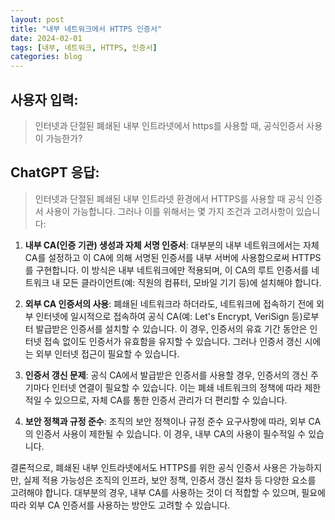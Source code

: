 ```yaml
---
layout: post
title: "내부 네트워크에서 HTTPS 인증서"
date: 2024-02-01
tags: [내부, 네트워크, HTTPS, 인증서]
categories: blog
---
```


## 사용자 입력:
> 인터넷과 단절된 폐쇄된 내부 인트라넷에서 https를 사용할 때, 공식인증서 사용이 가능한가?

## ChatGPT 응답:
> 인터넷과 단절된 폐쇄된 내부 인트라넷 환경에서 HTTPS를 사용할 때 공식 인증서 사용이 가능합니다. 그러나 이를 위해서는 몇 가지 조건과 고려사항이 있습니다:

1. **내부 CA(인증 기관) 생성과 자체 서명 인증서**: 대부분의 내부 네트워크에서는 자체 CA를 설정하고 이 CA에 의해 서명된 인증서를 내부 서버에 사용함으로써 HTTPS를 구현합니다. 이 방식은 내부 네트워크에만 적용되며, 이 CA의 루트 인증서를 네트워크 내 모든 클라이언트(예: 직원의 컴퓨터, 모바일 기기 등)에 설치해야 합니다.

2. **외부 CA 인증서의 사용**: 폐쇄된 네트워크라 하더라도, 네트워크에 접속하기 전에 외부 인터넷에 일시적으로 접속하여 공식 CA(예: Let's Encrypt, VeriSign 등)로부터 발급받은 인증서를 설치할 수 있습니다. 이 경우, 인증서의 유효 기간 동안은 인터넷 접속 없이도 인증서가 유효함을 유지할 수 있습니다. 그러나 인증서 갱신 시에는 외부 인터넷 접근이 필요할 수 있습니다.

3. **인증서 갱신 문제**: 공식 CA에서 발급받은 인증서를 사용할 경우, 인증서의 갱신 주기마다 인터넷 연결이 필요할 수 있습니다. 이는 폐쇄 네트워크의 정책에 따라 제한적일 수 있으므로, 자체 CA를 통한 인증서 관리가 더 편리할 수 있습니다.

4. **보안 정책과 규정 준수**: 조직의 보안 정책이나 규정 준수 요구사항에 따라, 외부 CA의 인증서 사용이 제한될 수 있습니다. 이 경우, 내부 CA의 사용이 필수적일 수 있습니다.

결론적으로, 폐쇄된 내부 인트라넷에서도 HTTPS를 위한 공식 인증서 사용은 가능하지만, 실제 적용 가능성은 조직의 인프라, 보안 정책, 인증서 갱신 절차 등 다양한 요소를 고려해야 합니다. 대부분의 경우, 내부 CA를 사용하는 것이 더 적합할 수 있으며, 필요에 따라 외부 CA 인증서를 사용하는 방안도 고려할 수 있습니다.

